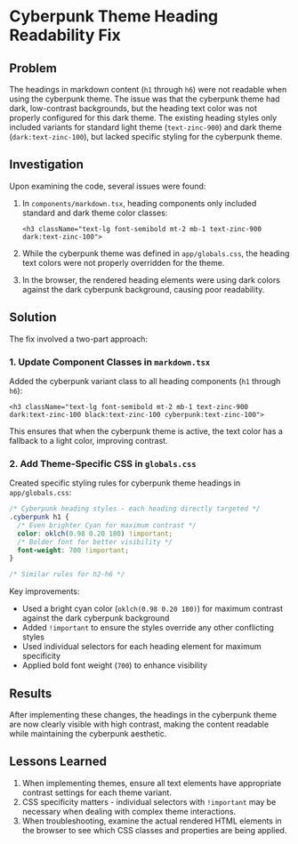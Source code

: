 # Cyberpunk Theme Heading Readability Fix

## Problem

The headings in markdown content (`h1` through `h6`) were not readable when using the cyberpunk theme. The issue was that the cyberpunk theme had dark, low-contrast backgrounds, but the heading text color was not properly configured for this dark theme. The existing heading styles only included variants for standard light theme (`text-zinc-900`) and dark theme (`dark:text-zinc-100`), but lacked specific styling for the cyberpunk theme.

## Investigation

Upon examining the code, several issues were found:

1. In `components/markdown.tsx`, heading components only included standard and dark theme color classes:
   ```tsx
   <h3 className="text-lg font-semibold mt-2 mb-1 text-zinc-900 dark:text-zinc-100">
   ```

2. While the cyberpunk theme was defined in `app/globals.css`, the heading text colors were not properly overridden for the theme.

3. In the browser, the rendered heading elements were using dark colors against the dark cyberpunk background, causing poor readability.

## Solution

The fix involved a two-part approach:

### 1. Update Component Classes in `markdown.tsx`

Added the cyberpunk variant class to all heading components (`h1` through `h6`):

```tsx
<h3 className="text-lg font-semibold mt-2 mb-1 text-zinc-900 dark:text-zinc-100 black:text-zinc-100 cyberpunk:text-zinc-100">
```

This ensures that when the cyberpunk theme is active, the text color has a fallback to a light color, improving contrast.

### 2. Add Theme-Specific CSS in `globals.css`

Created specific styling rules for cyberpunk theme headings in `app/globals.css`:

```css
/* Cyberpunk heading styles - each heading directly targeted */
.cyberpunk h1 {
  /* Even brighter Cyan for maximum contrast */
  color: oklch(0.98 0.20 180) !important;
  /* Bolder font for better visibility */
  font-weight: 700 !important;
}

/* Similar rules for h2-h6 */
```

Key improvements:
- Used a bright cyan color (`oklch(0.98 0.20 180)`) for maximum contrast against the dark cyberpunk background
- Added `!important` to ensure the styles override any other conflicting styles
- Used individual selectors for each heading element for maximum specificity
- Applied bold font weight (`700`) to enhance visibility

## Results

After implementing these changes, the headings in the cyberpunk theme are now clearly visible with high contrast, making the content readable while maintaining the cyberpunk aesthetic.

## Lessons Learned

1. When implementing themes, ensure all text elements have appropriate contrast settings for each theme variant.
2. CSS specificity matters - individual selectors with `!important` may be necessary when dealing with complex theme interactions.
3. When troubleshooting, examine the actual rendered HTML elements in the browser to see which CSS classes and properties are being applied. 